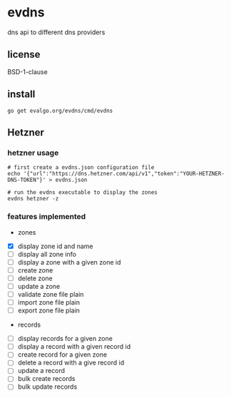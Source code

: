 # evdns
dns api to different dns providers

## license
BSD-1-clause

## install
```
go get evalgo.org/evdns/cmd/evdns
```

## Hetzner

### hetzner usage
```
# first create a evdns.json configuration file
echo '{"url":"https://dns.hetzner.com/api/v1","token":"YOUR-HETZNER-DNS-TOKEN"}' > evdns.json

# run the evdns executable to display the zones
evdns hetzner -z
```

### features implemented
- zones
- [x] display zone id and name
- [ ] display all zone info
- [ ] display a zone with a given zone id
- [ ] create zone
- [ ] delete zone
- [ ] update a zone
- [ ] validate zone file plain
- [ ] import zone file plain
- [ ] export zone file plain
- records
- [ ] display records for a given zone
- [ ] display a record with a given record id
- [ ] create record for a given zone
- [ ] delete a record with a give record id
- [ ] update a record
- [ ] bulk create records
- [ ] bulk update records
